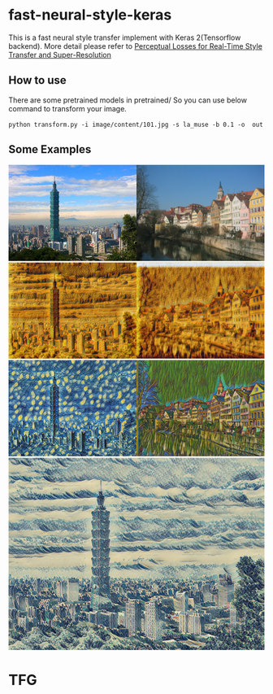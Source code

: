 # fast-neural-style-keras

This is a fast neural style transfer implement with Keras 2(Tensorflow backend).  More detail please refer to  [Perceptual Losses for Real-Time Style Transfer and Super-Resolution](https://arxiv.org/abs/1603.08155)


## How to use
There are  some pretrained models in pretrained/
So you can use below command to transform your image.
```
python transform.py -i image/content/101.jpg -s la_muse -b 0.1 -o  out
```


## Some Examples
<img src="images/content/101.jpg" width="50%"><img src="images/content/tubingen.jpg" width="50%">
<img src="images/generated/des_glaneuses_101_output.png" width="50%"><img src="images/generated/des_glaneuses_tubingen_output.png" width="50%">
<img src="images/generated/starry_output.png" width="50%"><img src="images/generated/la_muse_tubingen_output.png" width="50%">
<img src="images/generated/wave_crop_output.png">
 
# TFG
